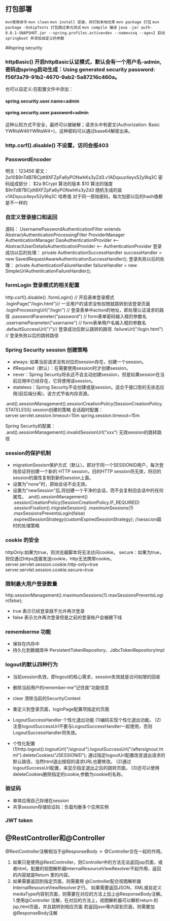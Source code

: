 ## 打包部署
`mvn常用命令`
`mvn clean`
`mvn install 安装，并打到本地仓库`
`mvn package 打包`
`mvn package -DskipTests 打包跳过单元测试` 
`mvn compile 编译`
`java -jar auth-0.0.1-SNAPSHOT.jar --spring.profiles.active=dev --name=zsq --age=2 启动springboot 并添加自定义的参数` 

##spring security
### httpBasic() 开启httpBasic认证模式，默认会有一个用户名-admin,密码由spring启动生成：Using generated security password: f56f3a79-91b2-4670-9ab2-5a87216c460a。
也可以自定义:在配置文件中添加：
#### spring.security.user.name=admin
#### spring.security.user.password=admin
这种认知方式不安全，最终可以被破解；请求头中有密文(Authorization: Basic YWRtaW46YWRtaW4=)，这种密码可以通过base64解密出来。
### http.csrf().disable() 不设置，访问会报403
### PasswordEncoder
明文：123456
密文：$2a$10$9nTdB7BCjdt8XFZpFa6yPONwhKs3yZd3.v1ADqxuz4eyx52y9Iq3C
密码组成部分：
$2a   BCrypt 算法的版本
$10   算法的强度
$9nTdB7BCjdt8XFZpFa6yPONwhKs3yZd3 随机生成的盐
v1ADqxuz4eyx52y9Iq3C              哈希值
对于同一原始密码，每次加密以后的hash值都是不一样的
### 自定义登录接口和返回
源码： UsernamePasswordAuthenticationFilter extends AbstractAuthenticationProcessingFilter
ProviderManager AuthenticationManager DaoAuthenticationProvider <-- AbstractUserDetailsAuthenticationProvider <-- AuthenticationProvider
登录成功以后的处理：
private AuthenticationSuccessHandler successHandler = new SavedRequestAwareAuthenticationSuccessHandler();
登录失败以后的处理：
private AuthenticationFailureHandler failureHandler = new SimpleUrlAuthenticationFailureHandler();

### formLogin 登录模式的相关配置
http.csrf().disable()
                .formLogin()              // 开启表单登录模式
                .loginPage("/login.html")// 一旦用户的请求没有权限就跳转到该登录页面
                .loginProcessingUrl("/login") // 登录表单中action的地址，即处理认证请求的路径
                .passwordParameter("password") // form表单密码输入框的参数名
                .usernameParameter("username") // form表单用户名输入框的参数名
                .defaultSuccessUrl("/")// 登录成功后默认跳转的路径
                .failureUrl("/login.html") // 登录失败以后的跳转路径
### Spring Security session 创建策略
* always: 如果当前请求没有对应的session存在，创建一个session。
* ifRequired（默认）：在需要使用session时才创建session。
* never：Spring Security将永远不会主动创建session，但是如果session在当前应用中已经存在，它将使用该session。
* stateless：Spring Security不会创建或是session。适合于接口型的无状态应用(前后端分离)，该方式节省内存资源。

.and().sessionManagement().sessionCreationPolicy(SessionCreationPolicy.STATELESS)  session创建的策略
会话超时配置：
server.servlet.session.timeout=15m
spring.session.timeout=15m

Spring Security的配置：
.and().sessionManagement().invalidSessionUrl("xxx") 无效session的跳转路径



### session的保护机制
* migrationSession保护方式（默认）。即对于同一个SESSIONID用户，每次登陆验证将创建一个新的
HTTP session，旧的HTTP session将无效，将旧的session的属性复制到新的session上面。
* 设置为"none"时，原始会话不会无效。
* 设置为"newSession"后,将创建一个干净的会话，而不会复制旧会话中的任何属性。
.and().sessionManagement()
                .sessionCreationPolicy(SessionCreationPolicy.IF_REQUIRED)
                .sessionFixation().migrateSession()
                .maximumSessions(1)
                .maxSessionsPreventsLogin(false)
                .expiredSessionStrategy(customExpiredSessionStrategy); //sesscion超时的处理策略



### cookie 的安全
httpOnly:如果为true，则浏览器脚本将无法访问cookie。
secure：如果为true，则仅通过https连接发送cookie，http无法携带cookie。
server.servlet.session.cookie.http-only=true
server.servlet.session.cookie.secure=true
### 限制最大用户登录数量
 http.sessionManagement().maximumSessions(1).maxSessionsPreventsLogin(false);
 * true 表示已经登录就不允许再次登录
 * false 表示允许再次登录但是之前的登录账户会被踢下线
### rememberme 功能
* 保存在内存中
* 持久化到数据库中
 PersistentTokenRepository、JdbcTokenRepositoryImpl
### logout的默认四种行为
* 当前session失效，即logout的核心需求，session失效就是访问权限的回收
* 删除当前用户的remember-me"记住我"功能信息 
* clear 清除当前的SecurityContext
* 重定义到登录页面，loginPage配置项指定的页面

* LogoutSuccessHandler 个性化退出功能
  (1)编码实现个性化退出功能。
  (2)注意logoutSuccessUrl不要与LogoutSuccessHandler一起使用，否则LogoutSuccessHandler将失效。
* 个性化配置  
(1)http.logout().logoutUrl("/signout").logoutSuccessUrl("/aftersignout.html").deleteCookies("JSESSIONID");
通过指定logoutUrl配置改变退出请求的默认路径，当然html退出按钮的请求URL也要修改。
(2)通过logoutSuccessUrl配置，来显示指定退出之后的跳转页面。
(3)还可以使用deleteCookies删除指定的cookie,参数为cookie的名称。

### 验证码
* 单体应用自己存储在session
* 共享session存储验证码：负载均衡多个应用实例

### JWT token


## @RestController和@Controller
@RestController注解相当于@ResponseBody ＋ @Controller合在一起的作用。
1) 如果只是使用@RestController，则Controller中的方法无法返回jsp页面，或者html，配置的视图解析器InternalResourceViewResolver不起作用，返回的内容就是Return 里的内容。
2) 如果需要返回到指定页面，则需要用 @Controller配合视图解析器InternalResourceViewResolver才行。
   如果需要返回JSON，XML或自定义mediaType内容到页面，则需要在对应的方法上加上@ResponseBody注解。
1.使用@Controller 注解，在对应的方法上，视图解析器可以解析return 的jsp,html页面，并且跳转到相应页面
若返回json等内容到页面，则需要加@ResponseBody注解